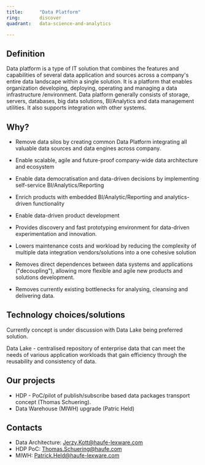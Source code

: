 ```yaml
---
title:      "Data Platform"
ring:       discover
quadrant:   data-science-and-analytics

---
```


## Definition ##

Data platform is a type of IT solution that combines the features and capabilities of several data application and sources across a company's entire data landscape within a single solution. It is a platform that enables organization developing, deploying, operating and managing a data infrastructure /environment. 
Data platform generally consists of storage, servers, databases, big data solutions, BI/Analytics and data management utilities. It also supports integration with other systems.

## Why? ##

- Remove data silos by creating common Data Platform integrating all valuable data sources and data engines across company.

- Enable scalable, agile and future-proof company-wide data architecture and ecosystem

- Enable data democratisation and data-driven decisions by implementing self-service BI/Analytics/Reporting

- Enrich products with embedded BI/Analytic/Reporting and analytics-driven functionality

- Enable data-driven product development

- Provides discovery and fast prototyping environment for data-driven experimentation and innovation.

- Lowers maintenance costs and workload by reducing the complexity of multiple data integration vendors/solutions into a one cohesive solution

- Removes direct dependences between data systems and applications ("decoupling"), allowing more flexible and agile new products and solutions development.

- Removes currently existing bottlenecks for analysing, cleansing and delivering data.


## Technology choices/solutions ##

Currently concept is under discussion with Data Lake being preferred solution.

Data Lake - centralised repository of enterprise data that can meet the needs of various application workloads that gain efficiency through the reusability and consistency of data.


## Our projects ##

- HDP - PoC/pilot of publish/subscribe based data packages transport concept (Thomas Schuering).
- Data Warehouse (MIWH) upgrade (Patric Held)

## Contacts ##

- Data Architecture: Jerzy.Kott@haufe-lexware.com
- HDP PoC: Thomas.Schuering@haufe.com
- MIWH: Patrick.Held@haufe-lexware.com


